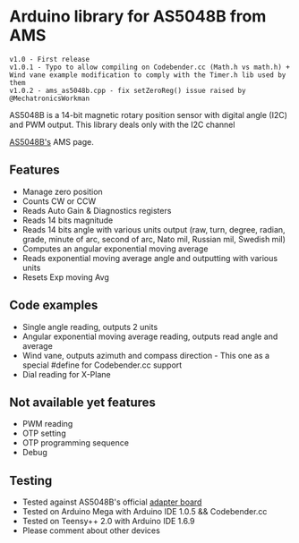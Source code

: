 Arduino library for AS5048B from AMS
==============

	v1.0 - First release
	v1.0.1 - Typo to allow compiling on Codebender.cc (Math.h vs math.h) + Wind vane example modification to comply with the Timer.h lib used by them
	v1.0.2 - ams_as5048b.cpp - fix setZeroReg() issue raised by @MechatronicsWorkman

AS5048B is a 14-bit magnetic rotary position sensor with digital angle (I2C) and PWM output.
This library deals only with the I2C channel


[AS5048B's](http://www.ams.com/eng/Products/Position-Sensors/Magnetic-Rotary-Position-Sensors/AS5048B) AMS page.

## Features ##
- Manage zero position
- Counts CW or CCW
- Reads Auto Gain & Diagnostics registers
- Reads 14 bits magnitude
- Reads 14 bits angle with various units output (raw, turn, degree, radian, grade, minute of arc, second of arc, Nato mil, Russian mil, Swedish mil)
- Computes an angular exponential moving average
- Reads exponential moving average angle and outputting with various units
- Resets Exp moving Avg

## Code examples ##
- Single angle reading, outputs 2 units
- Angular exponential moving average reading, outputs read angle and average
- Wind vane, outputs azimuth and compass direction - This one as a special #define for Codebender.cc support
- Dial reading for X-Plane

## Not available yet features ##
- PWM reading
- OTP setting
- OTP programming sequence
- Debug

## Testing ##
- Tested against AS5048B's official [adapter board](http://www.ams.com/eng/Support/Demoboards/Position-Sensors/Rotary-Magnetic-Position-Sensors/AS5048B-Adapterboard)
- Tested on Arduino Mega with Arduino IDE 1.0.5 && Codebender.cc
- Tested on Teensy++ 2.0 with Arduino IDE 1.6.9
- Please comment about other devices

